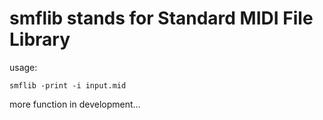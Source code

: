 # smflib stands for Standard MIDI File Library
usage:  
  
`smflib -print -i input.mid`  
  
more function in development...
